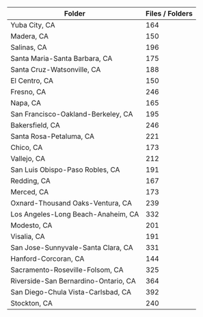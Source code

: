 | Folder                               |   Files / Folders |
|--------------------------------------|-------------------|
| Yuba City, CA                        |               164 |
| Madera, CA                           |               150 |
| Salinas, CA                          |               196 |
| Santa Maria-Santa Barbara, CA        |               175 |
| Santa Cruz-Watsonville, CA           |               188 |
| El Centro, CA                        |               150 |
| Fresno, CA                           |               246 |
| Napa, CA                             |               165 |
| San Francisco-Oakland-Berkeley, CA   |               195 |
| Bakersfield, CA                      |               246 |
| Santa Rosa-Petaluma, CA              |               221 |
| Chico, CA                            |               173 |
| Vallejo, CA                          |               212 |
| San Luis Obispo-Paso Robles, CA      |               191 |
| Redding, CA                          |               167 |
| Merced, CA                           |               173 |
| Oxnard-Thousand Oaks-Ventura, CA     |               239 |
| Los Angeles-Long Beach-Anaheim, CA   |               332 |
| Modesto, CA                          |               201 |
| Visalia, CA                          |               191 |
| San Jose-Sunnyvale-Santa Clara, CA   |               331 |
| Hanford-Corcoran, CA                 |               144 |
| Sacramento-Roseville-Folsom, CA      |               325 |
| Riverside-San Bernardino-Ontario, CA |               364 |
| San Diego-Chula Vista-Carlsbad, CA   |               392 |
| Stockton, CA                         |               240 |